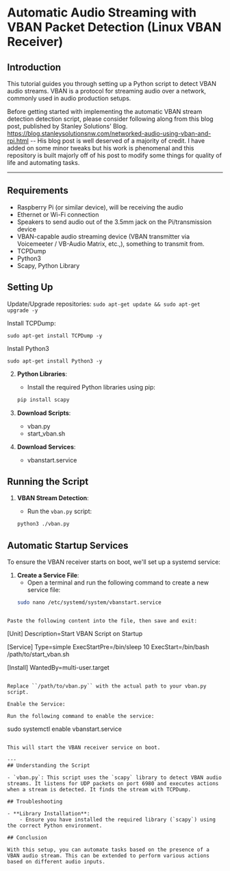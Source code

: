 # Automatic Audio Streaming with VBAN Packet Detection (Linux VBAN Receiver)

## Introduction

This tutorial guides you through setting up a Python script to detect VBAN audio streams. VBAN is a protocol for streaming audio over a network, commonly used in audio production setups.

Before getting started with implementing the automatic VBAN stream detection detection script, please consider following along from this blog post, published by Stanley Solutions' Blog. https://blog.stanleysolutionsnw.com/networked-audio-using-vban-and-rpi.html -- His blog post is well deserved of a majority of credit. I have added on some minor tweaks but his work is phenomenal and this repository is built majorly off of his post to modify some things for quality of life and automating tasks.

---
## Requirements

- Raspberry Pi (or similar device), will be receiving the audio
- Ethernet or Wi-Fi connection
- Speakers to send audio out of the 3.5mm jack on the Pi/transmission device
- VBAN-capable audio streaming device (VBAN transmitter via Voicemeeter / VB-Audio Matrix, etc.,), something to transmit from.
- TCPDump
- Python3
- Scapy, Python Library
## Setting Up

Update/Upgrade repositories:
``sudo apt-get update && sudo apt-get upgrade -y``

Install TCPDump:

```
sudo apt-get install TCPDump -y
```

Install Python3
```
sudo apt-get install Python3 -y
```

2. **Python Libraries**:
    - Install the required Python libraries using pip:

    ```bash
    pip install scapy
    ```

3. **Download Scripts**:
    - vban.py
    - start_vban.sh

4. **Download Services**:
    - vbanstart.service
## Running the Script

1. **VBAN Stream Detection**:
    - Run the `vban.py` script:

    ```bash
    python3 ./vban.py
    ```

## Automatic Startup Services

To ensure the VBAN receiver starts on boot, we'll set up a systemd service:

1. **Create a Service File**:
   - Open a terminal and run the following command to create a new service file:
   ```bash
   sudo nano /etc/systemd/system/vbanstart.service
```

Paste the following content into the file, then save and exit:

```
[Unit]
Description=Start VBAN Script on Startup

[Service]
Type=simple
ExecStartPre=/bin/sleep 10
ExecStart=/bin/bash /path/to/start_vban.sh

[Install]
WantedBy=multi-user.target
```

Replace ``/path/to/vban.py`` with the actual path to your vban.py script.

Enable the Service:

Run the following command to enable the service:

```
sudo systemctl enable vbanstart.service
```

This will start the VBAN receiver service on boot.

---
## Understanding the Script

- `vban.py`: This script uses the `scapy` library to detect VBAN audio streams. It listens for UDP packets on port 6980 and executes actions when a stream is detected. It finds the stream with TCPDump.

## Troubleshooting

- **Library Installation**:
    - Ensure you have installed the required library (`scapy`) using the correct Python environment.

## Conclusion

With this setup, you can automate tasks based on the presence of a VBAN audio stream. This can be extended to perform various actions based on different audio inputs.